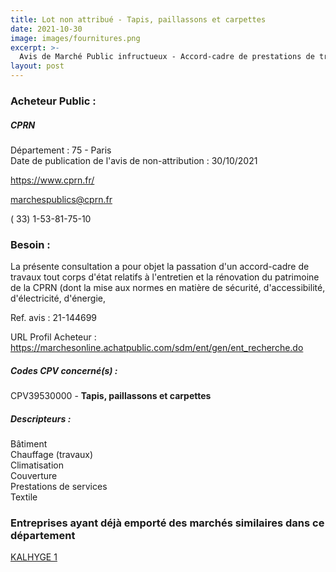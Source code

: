 ```yaml
---
title: Lot non attribué - Tapis, paillassons et carpettes
date: 2021-10-30
image: images/fournitures.png
excerpt: >-
  Avis de Marché Public infructueux - Accord-cadre de prestations de travaux tout corps d'état relatifs à l'entretien et la rénovation du Patrimoine de la Caisse de Prévoyance et de Retraite des Notaires
layout: post
---
```


### Acheteur Public :
##### CPRN
Département : 75 - Paris<br/>
Date de publication de l'avis de non-attribution : 30/10/2021


https://www.cprn.fr/

marchespublics@cprn.fr

( 33) 1-53-81-75-10
### Besoin :

La présente consultation a pour objet la passation d'un accord-cadre de travaux tout corps d'état relatifs à l'entretien et la rénovation du patrimoine de la CPRN (dont la mise aux normes en matière de sécurité, d'accessibilité, d'électricité, d'énergie,

Ref. avis : 21-144699

URL Profil Acheteur : https://marchesonline.achatpublic.com/sdm/ent/gen/ent_recherche.do

##### Codes CPV concerné(s) :
CPV39530000 - **Tapis, paillassons et carpettes** <br/>

##### Descripteurs :
Bâtiment <br/>
Chauffage (travaux) <br/>
Climatisation <br/>
Couverture <br/>
Prestations de services <br/>
Textile <br/>

### Entreprises ayant déjà emporté des marchés similaires dans ce département
<a href="/entreprise-582/siren-971503578">KALHYGE 1</a><br/><br/>
